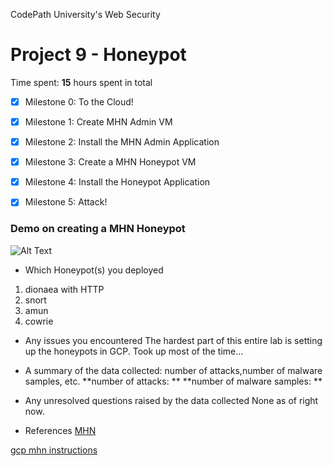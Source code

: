 CodePath University's Web Security

# Project 9 - Honeypot

Time spent: **15** hours spent in total

- [x]	Milestone 0: To the Cloud!

- [x]	Milestone 1: Create MHN Admin VM

- [x] Milestone 2: Install the MHN Admin Application

- [x] Milestone 3: Create a MHN Honeypot VM

- [x] Milestone 4: Install the Honeypot Application

- [x] Milestone 5: Attack!

### Demo on creating a MHN Honeypot
![Alt Text](honeypot-demo.gif)


- Which Honeypot(s) you deployed
1. dionaea with HTTP
2. snort
3. amun
4. cowrie
  
- Any issues you encountered
The hardest part of this entire lab is setting up the honeypots in GCP. Took up most of the time...
- A summary of the data collected: number of attacks,number of malware samples, etc.
**number of attacks: **
**number of malware samples: **

- Any unresolved questions raised by the data collected
None as of right now.

- References
[MHN](https://github.com/threatstream/mhn#installing-server-tested-ubuntu-12043-x86_64-and-centos-67 "MHN")

[gcp mhn instructions](https://github.com/RedolentSun/gcloud-instructions-for-mhn)
